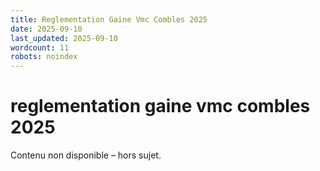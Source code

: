 ```yaml
---
title: Reglementation Gaine Vmc Combles 2025
date: 2025-09-10
last_updated: 2025-09-10
wordcount: 11
robots: noindex
---
```


# reglementation gaine vmc combles 2025

Contenu non disponible – hors sujet.